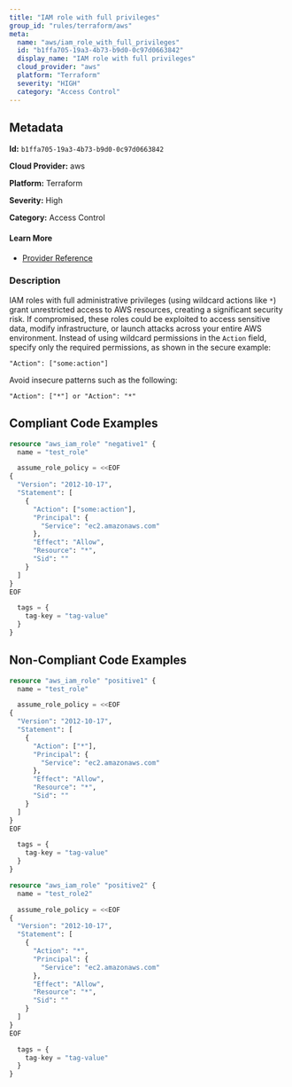 ```yaml
---
title: "IAM role with full privileges"
group_id: "rules/terraform/aws"
meta:
  name: "aws/iam_role_with_full_privileges"
  id: "b1ffa705-19a3-4b73-b9d0-0c97d0663842"
  display_name: "IAM role with full privileges"
  cloud_provider: "aws"
  platform: "Terraform"
  severity: "HIGH"
  category: "Access Control"
---
```

## Metadata

**Id:** `b1ffa705-19a3-4b73-b9d0-0c97d0663842`

**Cloud Provider:** aws

**Platform:** Terraform

**Severity:** High

**Category:** Access Control

#### Learn More

 - [Provider Reference](https://registry.terraform.io/providers/hashicorp/aws/latest/docs/resources/iam_role)

### Description

 IAM roles with full administrative privileges (using wildcard actions like `*`) grant unrestricted access to AWS resources, creating a significant security risk. If compromised, these roles could be exploited to access sensitive data, modify infrastructure, or launch attacks across your entire AWS environment. Instead of using wildcard permissions in the `Action` field, specify only the required permissions, as shown in the secure example:

```
"Action": ["some:action"]
```

Avoid insecure patterns such as the following:

```
"Action": ["*"] or "Action": "*"
```


## Compliant Code Examples
```terraform
resource "aws_iam_role" "negative1" {
  name = "test_role"

  assume_role_policy = <<EOF
{
  "Version": "2012-10-17",
  "Statement": [
    {
      "Action": ["some:action"],
      "Principal": {
        "Service": "ec2.amazonaws.com"
      },
      "Effect": "Allow",
      "Resource": "*",
      "Sid": ""
    }
  ]
}
EOF

  tags = {
    tag-key = "tag-value"
  }
}
```
## Non-Compliant Code Examples
```terraform
resource "aws_iam_role" "positive1" {
  name = "test_role"

  assume_role_policy = <<EOF
{
  "Version": "2012-10-17",
  "Statement": [
    {
      "Action": ["*"],
      "Principal": {
        "Service": "ec2.amazonaws.com"
      },
      "Effect": "Allow",
      "Resource": "*",
      "Sid": ""
    }
  ]
}
EOF

  tags = {
    tag-key = "tag-value"
  }
}

resource "aws_iam_role" "positive2" {
  name = "test_role2"

  assume_role_policy = <<EOF
{
  "Version": "2012-10-17",
  "Statement": [
    {
      "Action": "*",
      "Principal": {
        "Service": "ec2.amazonaws.com"
      },
      "Effect": "Allow",
      "Resource": "*",
      "Sid": ""
    }
  ]
}
EOF

  tags = {
    tag-key = "tag-value"
  }
}
```